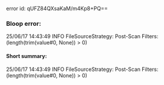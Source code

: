 error id: qUFZ84QXsaKaM/m4Kp8+PQ==
### Bloop error:

25/06/17 14:43:49 INFO FileSourceStrategy: Post-Scan Filters: (length(trim(value#0, None)) > 0)
#### Short summary: 

25/06/17 14:43:49 INFO FileSourceStrategy: Post-Scan Filters: (length(trim(value#0, None)) > 0)